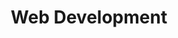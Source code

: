---
title: "Web Development"
linkTitle: "Web Dev"
# weight: 30
description: >
  Notes on web development, including HTML, CSS, and Javascript.
---